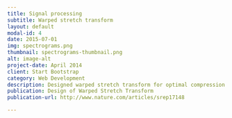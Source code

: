 ```yaml
---
title: Signal processing
subtitle: Warped stretch transform
layout: default
modal-id: 4
date: 2015-07-01
img: spectrograms.png
thumbnail: spectrograms-thumbnail.png
alt: image-alt
project-date: April 2014
client: Start Bootstrap
category: Web Development
description: Designed warped stretch transform for optimal compression based on spectrotemporal sparsity of the signal.
publication: Design of Warped Stretch Transform
publication-url: http://www.nature.com/articles/srep17148

---
```

